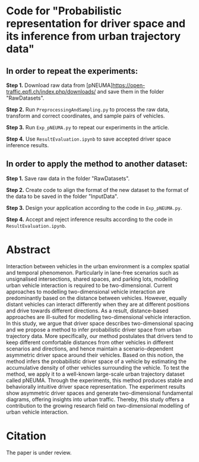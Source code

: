 # Code for "Probabilistic representation for driver space and its inference from urban trajectory data"

## In order to repeat the experiments:

__Step 1.__ Download raw data from [pNEUMA]<https://open-traffic.epfl.ch/index.php/downloads/> and save them in the folder "RawDatasets".

__Step 2.__ Run `PreprocessingAndSampling.py` to process the raw data, transform and correct coordinates, and sample pairs of vehicles.

__Step 3.__ Run `Exp_pNEUMA.py` to repeat our experiments in the article.

__Step 4.__ Use `ResultEvaluation.ipynb` to save accepted driver space inference results.

## In order to apply the method to another dataset:

__Step 1.__ Save raw data in the folder "RawDatasets".

__Step 2.__ Create code to align the format of the new dataset to the format of the data to be saved in the folder "InputData".

__Step 3.__ Design your application according to the code in `Exp_pNEUMA.py`.

__Step 4.__ Accept and reject inference results according to the code in `ResultEvaluation.ipynb`.


# Abstract
Interaction between vehicles in the urban environment is a complex spatial and temporal phenomenon. Particularly in lane-free scenarios such as unsignalised intersections, shared spaces, and parking lots, modelling urban vehicle interaction is required to be two-dimensional. Current approaches to modelling two-dimensional vehicle interaction are predominantly based on the distance between vehicles. However, equally distant vehicles can interact differently when they are at different positions and drive towards different directions. As a result, distance-based approaches are ill-suited for modelling two-dimensional vehicle interaction. In this study, we argue that driver space describes two-dimensional spacing and we propose a method to infer probabilistic driver space from urban trajectory data. More specifically, our method postulates that drivers tend to keep different comfortable distances from other vehicles in different scenarios and directions, and hence maintain a scenario-dependent asymmetric driver space around their vehicles. Based on this notion, the method infers the probabilistic driver space of a vehicle by estimating the accumulative density of other vehicles surrounding the vehicle. To test the method, we apply it to a well-known large-scale urban trajectory dataset called pNEUMA. Through the experiments, this method produces stable and behaviorally intuitive  driver space representation. The experiment results show asymmetric driver spaces and generate two-dimensional fundamental diagrams, offering insights into urban traffic. Thereby, this study offers a contribution to the growing research field on two-dimensional modelling of urban vehicle interaction.

# Citation
The paper is under review.
